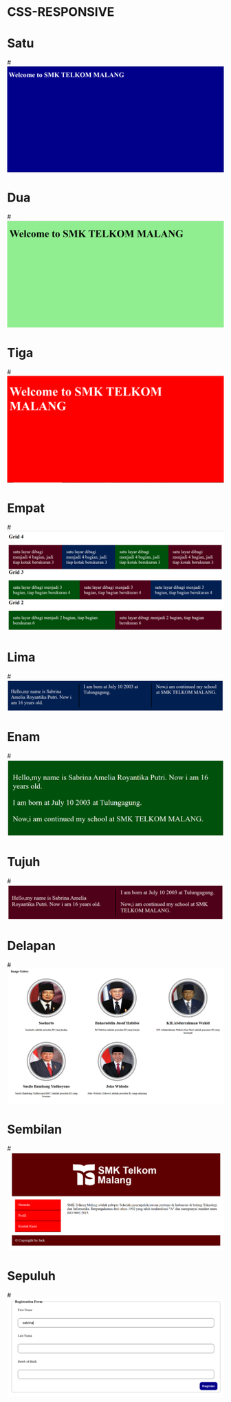 # CSS-RESPONSIVE
# Satu
#![AltText](https://github.com/sabrinaamelia07/CSS-RESPONSIVE/blob/master/Capture%20CR1(B).PNG "Satu")
# Dua
#![AltText](https://github.com/sabrinaamelia07/CSS-RESPONSIVE/blob/master/Capture%20CR1(G).PNG "Dua")
# Tiga
#![AltText](https://github.com/sabrinaamelia07/CSS-RESPONSIVE/blob/master/Capture%20CR1(R).PNG "Tiga")
# Empat
#![AltText](https://github.com/sabrinaamelia07/CSS-RESPONSIVE/blob/master/Capture%20CR2.PNG "Empat")
# Lima
#![AltText](https://github.com/sabrinaamelia07/CSS-RESPONSIVE/blob/master/Capture%20CR3(B).PNG "Lima")
# Enam 
#![AltText](https://github.com/sabrinaamelia07/CSS-RESPONSIVE/blob/master/Capture%20CR3(G).PNG "Enam")
# Tujuh
#![AltText](https://github.com/sabrinaamelia07/CSS-RESPONSIVE/blob/master/Capture%20CR3(R).PNG "Tujuh")
# Delapan
#![AltText](https://github.com/sabrinaamelia07/CSS-RESPONSIVE/blob/master/Capture%20CR4.PNG "Delapan")
# Sembilan
#![AltText](https://github.com/sabrinaamelia07/CSS-RESPONSIVE/blob/master/Capture%20CR5.PNG "Sembilan")
# Sepuluh
#![AltText](https://github.com/sabrinaamelia07/CSS-RESPONSIVE/blob/master/Capture%20CR6.PNG "Sepuluh")
